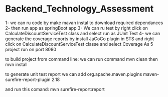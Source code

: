 # Backend_Technology_Assessment

1- we can ru code by make mavan instal to download required dependances 
2- then run app as springBoot app
3- We can ru test by right click on CalculateDiscountServiceTest class and select run as JUnit Test
4- we can generate the coverage reports by install JaCoCo plugin in STS and right click on CalculateDiscountServiceTest classe and select Coverage As
5 project run on port 8080

to build project from command line: we can run command 
mvn clean then
mvn install


to generate unit test report we can add 
<plugin>
	<groupId>org.apache.maven.plugins</groupId>
	<artifactId>maven-surefire-report-plugin</artifactId>
	<version>2.18</version>
</plugin>

   and run this comand:
   mvn surefire-report:report
